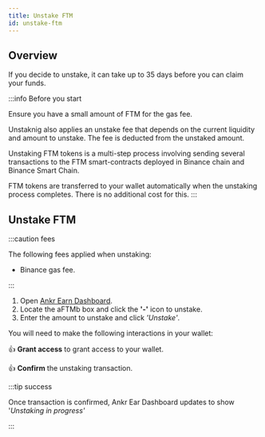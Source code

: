 ```yaml
---
title: Unstake FTM
id: unstake-ftm
---
```


## Overview

If you decide to unstake, it can take up to 35 days before you can claim your funds. 

:::info Before you start

Ensure you have a small amount of FTM for the gas fee.

Unstaknig also applies an unstake fee that depends on the current liquidity and amount to unstake. The fee is deducted from the unstaked amount.

Unstaking FTM tokens is a multi-step process involving sending several transactions to the FTM smart-contracts deployed in Binance chain and Binance Smart Chain.

FTM tokens are transferred to your wallet automatically when the unstaking process completes. There is no additional cost for this.
:::

## Unstake FTM

:::caution fees

The following fees applied when unstaking:
* Binance gas fee. 

:::

1. Open [Ankr Earn Dashboard](https://www.ankr.com/earn/dashboard/).
3. Locate the aFTMb box and click the **'-'** icon to unstake.
4. Enter the amount to unstake and click *'Unstake'*.

You will need to make the following interactions in your wallet:

:thumbsup: **Grant access** to grant access to your wallet.

:thumbsup: **Confirm** the unstaking transaction.

:::tip success

Once transaction is confirmed, Ankr Ear Dashboard updates to show '_Unstaking in progress'_

:::

